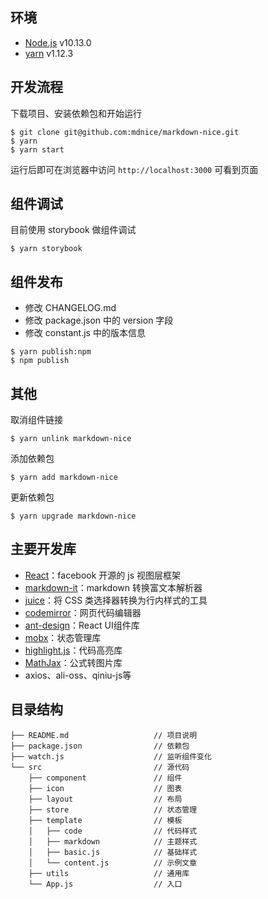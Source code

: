 ## 环境

- [Node.js](https://www.runoob.com/nodejs/nodejs-tutorial.html) v10.13.0
- [yarn](https://yarnpkg.com/lang/zh-hans/docs/) v1.12.3

## 开发流程

下载项目、安装依赖包和开始运行

```shell
$ git clone git@github.com:mdnice/markdown-nice.git
$ yarn
$ yarn start
```

运行后即可在浏览器中访问 `http://localhost:3000` 可看到页面

## 组件调试

目前使用 storybook 做组件调试

```shell
$ yarn storybook
```

## 组件发布

- 修改 CHANGELOG.md
- 修改 package.json 中的 version 字段
- 修改 constant.js 中的版本信息

```shell
$ yarn publish:npm
$ npm publish
```

## 其他

取消组件链接

```shell
$ yarn unlink markdown-nice
```

添加依赖包

```shell
$ yarn add markdown-nice
```

更新依赖包

```shell
$ yarn upgrade markdown-nice
```

## 主要开发库

- [React](https://github.com/facebook/react "React")：facebook 开源的 js 视图层框架
- [markdown-it](https://github.com/markdown-it/markdown-it "markdown-it")：markdown 转换富文本解析器
- [juice](https://github.com/Automattic/juice "juice")：将 CSS 类选择器转换为行内样式的工具
- [codemirror](https://github.com/codemirror/codemirror "codemirror")：网页代码编辑器
- [ant-design](https://github.com/ant-design/ant-design "ant-design")：React UI组件库
- [mobx](https://github.com/mobxjs/mobx "mobx")：状态管理库
- [highlight.js](https://github.com/highlightjs/highlight.js "highlight.js")：代码高亮库
- [MathJax](https://github.com/mathjax/MathJax "MathJax-node")：公式转图片库
- axios、ali-oss、qiniu-js等

## 目录结构

```shell
├── README.md                   // 项目说明
├── package.json                // 依赖包
├── watch.js                    // 监听组件变化
└── src                         // 源代码
    ├── component               // 组件            
    ├── icon                    // 图表                 
    ├── layout                  // 布局
    ├── store                   // 状态管理
    ├── template                // 模板
    │   ├── code                // 代码样式
    │   ├── markdown            // 主题样式
    │   ├── basic.js            // 基础样式
    │   └── content.js          // 示例文章
    ├── utils                   // 通用库
    └── App.js                  // 入口
```